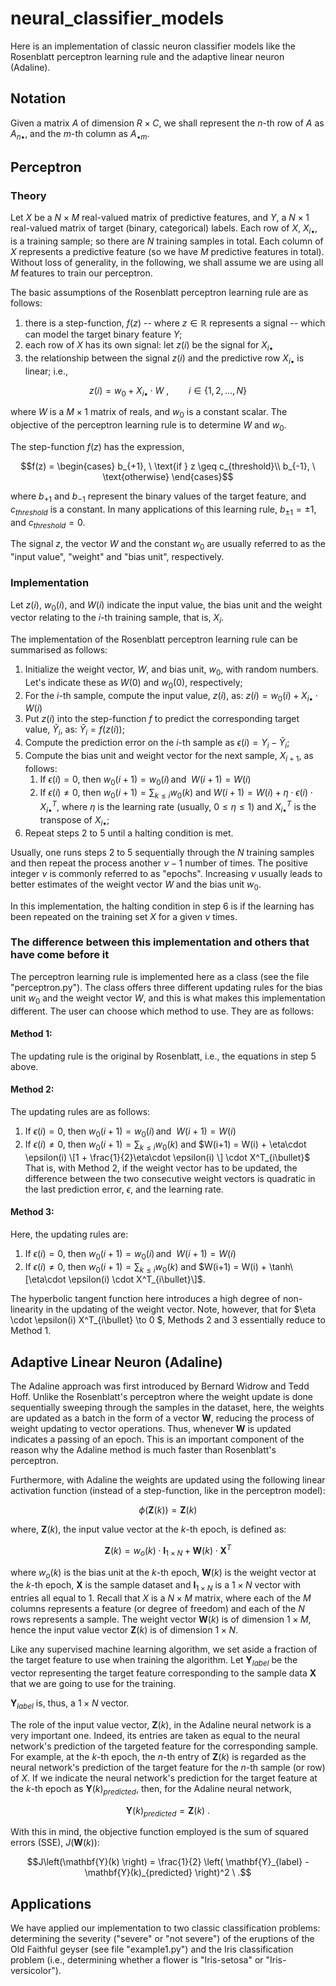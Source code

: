 # neural_classifier_models

Here is an implementation of classic neuron classifier models like the Rosenblatt perceptron learning rule and the adaptive linear neuron (Adaline).

## Notation
Given a matrix $A$ of dimension $R \times C$, we shall represent the $n$-th row of $A$ as $A_{n\bullet}$, and the $m$-th column as $A_{\bullet m}$. 

## Perceptron
### Theory
Let $X$ be a $N \times M$ real-valued matrix of predictive features, and $Y$, a $N \times 1$ real-valued matrix of target (binary, categorical) labels. Each row of $X$, $X_{i\bullet}$, is a training sample; so there are $N$ training samples in total. Each column of $X$ represents a predictive feature (so we have $M$ predictive features in total). Without loss of generality, in the following, we shall assume we are using all $M$ features to train our perceptron.

The basic assumptions of the Rosenblatt perceptron learning rule are as follows: 
1. there is a step-function, $f(z)$ -- where $z \in \mathbb{R}$ represents a signal -- which can model the target binary feature $Y$;
2. each row of $X$ has its own signal: let $z(i)$ be the signal for $X_{i\bullet}$
3. the relationship between the signal $z(i)$ and the predictive row $X_{i\bullet}$ is linear; i.e.,
```math
z(i) = w_0 + X_{i\bullet} \cdot W \ , \qquad i \in \{1, 2, \ldots, N\}
```
where $W$ is a $M \times 1$ matrix of reals, and $w_0$ is a constant scalar. The objective of the perceptron learning rule is to determine $W$ and $w_0$.

The step-function $f(z)$ has the expression,
```math
f(z) =   \begin{cases}
b_{+1}, \ \text{if } z \geq c_{threshold}\\
b_{-1}, \ \text{otherwise}
\end{cases}
```
where $b_{+1}$ and $b_{-1}$ represent the binary values of the target feature, and $c_{threshold}$ is a constant. In many applications of this learning rule, $b_{\pm 1} = \pm1$, and $c_{threshold} = 0$.

The signal $z$, the vector $W$ and the constant $w_0$ are usually referred to as the "input value", "weight" and "bias unit", respectively.

### Implementation

Let $z(i)$, $w_0(i)$, and $W(i)$ indicate the input value, the bias unit and the weight vector relating to the $i$-th training sample, that is, $X_i$. 

The implementation of the Rosenblatt perceptron learning rule can be summarised as follows:
1. Initialize  the weight vector, $W$, and bias unit, $w_0$, with random numbers. Let's indicate these as $W(0)$ and $w_0(0)$, respectively;
2. For the $i$-th sample, compute the input value, $z(i)$, as: $z(i) = w_0(i) + X_{i \bullet} \cdot W(i)$
3. Put $z(i)$ into the step-function $f$ to predict the corresponding target value, $\tilde{Y}_i$, as: $\tilde{Y}_i = f(z(i))$;
4. Compute the prediction error on the $i$-th sample as $\epsilon(i) = Y_i - \tilde{Y}_i$;
5. Compute the bias unit and weight vector for the next sample, $X_{i+1}$, as follows:
     1) If $\epsilon(i) = 0$, then $w_0(i+1) = w_0(i) \, \text{and } \  W(i+1) = W(i)$
     2) If $\epsilon(i) \neq 0$, then $w_0(i+1) = \sum_{k \leq i}w_0(k)$ and $W(i+1) = W(i) + \eta\cdot \epsilon(i) \cdot X^T_{i\bullet}$, where $\eta$ is the learning rate (usually, $0 \leq \eta \leq 1$) and $X^T_{i\bullet}$ is the transpose of $X_{i\bullet}$;
6. Repeat steps 2 to 5 until a halting condition is met.

Usually, one runs steps 2 to 5 sequentially through the $N$ training samples and then repeat the process another $\nu-1$ number of times. The positive integer $\nu$ is commonly referred to as "epochs". Increasing $\nu$ usually leads to better estimates of the weight vector $W$ and the bias unit $w_0$.

In this implementation, the halting condition in step 6 is if the learning has been repeated on the training set $X$ for a given $\nu$ times.

### The difference between this implementation and others that have come before it
The perceptron learning rule is implemented here as a class (see the file "perceptron.py"). The class offers three different updating rules for the bias unit $w_0$ and the weight vector $W$, and this is what makes this implementation different. The user can choose which method to use. They are as follows:
#### Method 1:
The updating rule is the original by Rosenblatt, i.e., the equations in step 5 above.
#### Method 2:
The updating rules are as follows:
  1. If $\epsilon(i) = 0$, then $w_0(i+1) = w_0(i) \, \text{and } \  W(i+1) = W(i)$
  2.  If $\epsilon(i) \neq 0$, then $w_0(i+1) = \sum_{k \leq i}w_0(k)$ and $W(i+1) = W(i) + \eta\cdot \epsilon(i) \[1 + \frac{1}{2}\eta\cdot \epsilon(i) \] \cdot X^T_{i\bullet}$
That is, with Method 2, if the weight vector has to be updated, the difference between the two consecutive weight vectors is quadratic in the last prediction error, $\epsilon$, and the learning rate.
#### Method 3:
Here, the updating rules are:
  1. If $\epsilon(i) = 0$, then $w_0(i+1) = w_0(i) \, \text{and } \  W(i+1) = W(i)$
  2.  If $\epsilon(i) \neq 0$, then $w_0(i+1) = \sum_{k \leq i}w_0(k)$ and $W(i+1) = W(i) + \tanh\[\eta\cdot \epsilon(i) \cdot X^T_{i\bullet}\]$.

The hyperbolic tangent function here introduces a high degree of non-linearity in the updating of the weight vector. Note, however, that for $\eta \cdot \epsilon(i) X^T_{i\bullet} \to 0 $, Methods 2 and 3 essentially reduce to Method 1.

## Adaptive Linear Neuron (Adaline)
The Adaline approach was first introduced by Bernard Widrow and Tedd Hoff. Unlike the Rosenblatt's perceptron where the weight update is done sequentially sweeping through the samples in the dataset, here, the weights are updated as a batch in the form of a vector $\mathbf{W}$, reducing the process of weight updating to vector operations. Thus, whenever $\mathbf{W}$ is updated indicates a passing of an epoch. This is an important component of the reason why the Adaline method is much faster than Rosenblatt's perceptron. 

Furthermore, with Adaline the weights are updated using the following linear activation function (instead of a step-function, like in the perceptron model):
```math
\phi(\mathbf{Z}(k)) = \mathbf{Z}(k)
```
where, $\mathbf{Z}(k)$, the input value vector at the $k$-th epoch, is defined as:
```math
\mathbf{Z}(k) =  w_o(k) \cdot \mathbf{I}_{1 \times N} + \mathbf{W}(k) \cdot \mathbf{X}^T
```
where $w_o(k)$ is the bias unit at the $k$-th epoch, $\mathbf{W}(k)$ is the weight vector at the $k$-th epoch, $\mathbf{X}$ is the sample dataset and $\mathbf{I}_{1 \times N}$ is a $1 \times N$ vector with entries all equal to 1. Recall that $X$ is a $N \times M$ matrix, where each of the $M$ columns represents a feature (or degree of freedom) and each of the $N$ rows represents a sample. The weight vector $\mathbf{W}(k)$ is of dimension $1 \times M$, hence the input value vector $\mathbf{Z}(k)$ is of dimension $1 \times N$.

Like any supervised machine learning algorithm, we set aside a fraction of the target feature to use when training the algorithm. Let $\mathbf{Y}_{label}$ be the vector representing the target feature corresponding to the sample data $\mathbf{X}$ that we are going to use for the training. 

$\mathbf{Y}_{label}$ is, thus, a $1 \times N$ vector.

The role of the input value vector, $\mathbf{Z}(k)$, in the Adaline neural network is a very important one. Indeed, its entries are taken as equal to the neural network's prediction of the targeted feature for the corresponding sample. For example, at the $k$-th epoch, the $n$-th entry of  $\mathbf{Z}(k)$ is regarded as the neural network's prediction of the target feature for the $n$-th sample (or row) of $X$. If we indicate the neural network's prediction for the target feature at the $k$-th epoch as $\mathbf{Y}(k)_{predicted}$, then, for the Adaline neural network,
```math
\mathbf{Y}(k)_{predicted} = \mathbf{Z}(k) \ .
```
With this in mind, the objective function employed is the sum of squared errors (SSE), $J\left(\mathbf{W}(k)\right)$:
```math
J\left(\mathbf{Y}(k) \right) = \frac{1}{2} \left( \mathbf{Y}_{label} - \mathbf{Y}(k)_{predicted} \right)^2 \ .
``` 
## Applications
We have applied our implementation to two classic classification problems: determining the severity ("severe" or "not severe") of the eruptions of the Old Faithful geyser (see file "example1.py") and the Iris classification problem (i.e., determining whether a flower is "Iris-setosa" or "Iris-versicolor").
